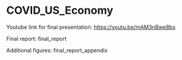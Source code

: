 # COVID_US_Economy

Youtube link for final presentation: https://youtu.be/mAM3nBwe8bs

Final report: final_report

Additional figures: final_report_appendix
